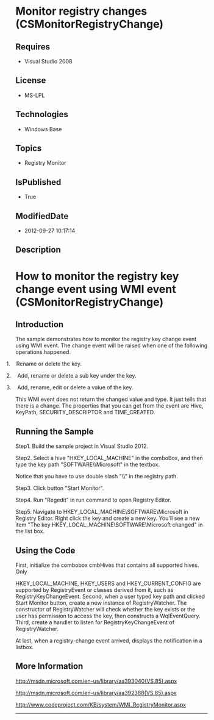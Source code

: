 # Monitor registry changes (CSMonitorRegistryChange)
## Requires
* Visual Studio 2008
## License
* MS-LPL
## Technologies
* Windows Base
## Topics
* Registry Monitor
## IsPublished
* True
## ModifiedDate
* 2012-09-27 10:17:14
## Description

<h1>How to monitor the registry key change event using WMI event (<span class="SpellE">CSMonitorRegistryChange</span>)</h1>
<h2>Introduction</h2>
<p class="MsoNormal">The sample demonstrates how to monitor the registry key change event using WMI event.<span style="">
</span>The change event will be raised when one of the following operations happened.
</p>
<p class="MsoListParagraphCxSpFirst" style="text-indent:-.25in"><span style=""><span style="">1.<span style="font:7.0pt &quot;Times New Roman&quot;">&nbsp;&nbsp;&nbsp;&nbsp;&nbsp;&nbsp;
</span></span></span>Rename or delete the key.</p>
<p class="MsoListParagraphCxSpMiddle" style="text-indent:-.25in"><span style=""><span style="">2.<span style="font:7.0pt &quot;Times New Roman&quot;">&nbsp;&nbsp;&nbsp;&nbsp;&nbsp;&nbsp;
</span></span></span>Add, rename or delete a sub key under the key.</p>
<p class="MsoListParagraphCxSpLast" style="text-indent:-.25in"><span style=""><span style="">3.<span style="font:7.0pt &quot;Times New Roman&quot;">&nbsp;&nbsp;&nbsp;&nbsp;&nbsp;&nbsp;
</span></span></span>Add, rename, edit or delete a value of the key.</p>
<p class="MsoNormal">This WMI event does not return the changed value and type. It just tells that there is a change. The properties that you can get from the event are Hive,
<span class="SpellE">KeyPath</span>, SECURITY_DESCRIPTOR and TIME_CREATED.</p>
<h2>Running the Sample</h2>
<p class="MsoNormal">Step1. Build the sample project in Visual Studio 20<span style="">12</span>.</p>
<p class="MsoNormal">Step2. Select a hive &quot;HKEY_LOCAL_MACHINE&quot; in the
<span class="SpellE">comboBox</span>, and then type the key path &quot;SOFTWARE\\Microsoft&quot; in the textbox.</p>
<p class="MsoNormal">Notice that you have to use double slash &quot;\\&quot; in the registry path.
</p>
<p class="MsoNormal">Step3. Click button &quot;Start Monitor&quot;.</p>
<p class="MsoNormal">Step4. Run &quot;<span class="SpellE">Regedit</span>&quot; in run command to open Registry Editor.</p>
<p class="MsoNormal">Step5. Navigate to HKEY_LOCAL_MACHINE\SOFTWARE\Microsoft in Registry Editor. Right click the key and create a new key. You'll see a new item &quot;The key HKEY_LOCAL_MACHINE\SOFTWARE\Microsoft changed&quot; in the list box.</p>
<h2>Using the Code</h2>
<p class="MsoNormal">First, initialize the <span class="SpellE">combobox</span>
<span class="SpellE">cmbHives</span> that contains all supported hives. Only </p>
<p class="MsoNormal">HKEY_LOCAL_MACHINE, HKEY_USERS and HKEY_CURRENT_CONFIG are supported by
<span class="SpellE">RegistryEvent</span><span style=""> </span>or classes derived from it, such as
<span class="SpellE">RegistryKeyChangeEvent</span>.<span style=""> </span>Second, when a user typed key path and clicked Start Monitor button, create a new instance<span style="">
</span>of <span class="SpellE">RegistryWatcher</span>. The constructor of <span class="SpellE">
RegistryWatcher</span> will check whether the key exists or<span style=""> </span>
the user has permission to access the key, <span class="GramE">then</span> constructs a
<span class="SpellE">WqlEventQuery</span>.<span style=""> </span>Third, create a handler to listen for
<span class="SpellE">RegistryKeyChangeEvent</span> of <span class="SpellE">RegistryWatcher</span>.</p>
<p class="MsoNormal">At last, when a registry-change event arrived, displays the notification in a
<span class="SpellE">listbox</span>.</p>
<h2>More Information</h2>
<p class="MsoNormal"><a href="http://msdn.microsoft.com/en-us/library/aa393040(VS.85).aspx">http://msdn.microsoft.com/en-us/library/aa393040(VS.85).aspx</a></p>
<p class="MsoNormal"><a href="http://msdn.microsoft.com/en-us/library/aa392388(VS.85).aspx">http://msdn.microsoft.com/en-us/library/aa392388(VS.85).aspx</a></p>
<p class="MsoNormal"><a href="http://www.codeproject.com/KB/system/WMI_RegistryMonitor.aspx">http://www.codeproject.com/KB/system/WMI_RegistryMonitor.aspx</a></p>
<p class="MsoNormal"></p>
<hr>
<div><a href="http://go.microsoft.com/?linkid=9759640" style="margin-top:3px"><img alt="" src="http://bit.ly/onecodelogo">
</a></div>
